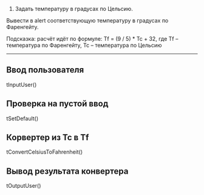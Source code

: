 1. Задать температуру в градусах по Цельсию. 

Вывести в alert соответствующую температуру в градусах по Фаренгейту. 

Подсказка: расчёт идёт по формуле:
Tf = (9 / 5) * Tc + 32, где Tf – температура по Фаренгейту, Tc – температура по Цельсию

***
## Ввод пользователя
tInputUser()

## Проверка на пустой ввод
tSetDefault()

## Корвертер из Tc в Tf
tConvertCelsiusToFahrenheit()

## Вывод результата конвертера
tOutputUser()